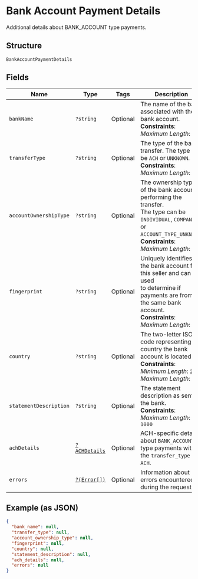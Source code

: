 
# Bank Account Payment Details

Additional details about BANK_ACCOUNT type payments.

## Structure

`BankAccountPaymentDetails`

## Fields

| Name | Type | Tags | Description | Getter | Setter |
|  --- | --- | --- | --- | --- | --- |
| `bankName` | `?string` | Optional | The name of the bank associated with the bank account.<br>**Constraints**: *Maximum Length*: `100` | getBankName(): ?string | setBankName(?string bankName): void |
| `transferType` | `?string` | Optional | The type of the bank transfer. The type can be `ACH` or `UNKNOWN`.<br>**Constraints**: *Maximum Length*: `50` | getTransferType(): ?string | setTransferType(?string transferType): void |
| `accountOwnershipType` | `?string` | Optional | The ownership type of the bank account performing the transfer.<br>The type can be `INDIVIDUAL`, `COMPANY`, or `ACCOUNT_TYPE_UNKNOWN`.<br>**Constraints**: *Maximum Length*: `50` | getAccountOwnershipType(): ?string | setAccountOwnershipType(?string accountOwnershipType): void |
| `fingerprint` | `?string` | Optional | Uniquely identifies the bank account for this seller and can be used<br>to determine if payments are from the same bank account.<br>**Constraints**: *Maximum Length*: `255` | getFingerprint(): ?string | setFingerprint(?string fingerprint): void |
| `country` | `?string` | Optional | The two-letter ISO code representing the country the bank account is located in.<br>**Constraints**: *Minimum Length*: `2`, *Maximum Length*: `2` | getCountry(): ?string | setCountry(?string country): void |
| `statementDescription` | `?string` | Optional | The statement description as sent to the bank.<br>**Constraints**: *Maximum Length*: `1000` | getStatementDescription(): ?string | setStatementDescription(?string statementDescription): void |
| `achDetails` | [`?ACHDetails`](../../doc/models/ach-details.md) | Optional | ACH-specific details about `BANK_ACCOUNT` type payments with the `transfer_type` of `ACH`. | getAchDetails(): ?ACHDetails | setAchDetails(?ACHDetails achDetails): void |
| `errors` | [`?(Error[])`](../../doc/models/error.md) | Optional | Information about errors encountered during the request. | getErrors(): ?array | setErrors(?array errors): void |

## Example (as JSON)

```json
{
  "bank_name": null,
  "transfer_type": null,
  "account_ownership_type": null,
  "fingerprint": null,
  "country": null,
  "statement_description": null,
  "ach_details": null,
  "errors": null
}
```

